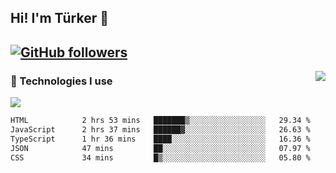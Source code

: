 <!-- ## Hi! I'm Türker 🖐️ -->
##  Hi! I'm Türker 👋
## [![GitHub followers](https://img.shields.io/github/followers/turkwr?color=333&label=Follow&logo=github&logoColor=fff&style=flat-square)](https://github.com/turkwr?tab=followers)
<a href="https://discord.com/users/162740870607536128">
 <img src="https://lanyard.cnrad.dev/api/162740870607536128?hideTimestamp=true&idleMessage=Just%20chillin'%20at%20the%20moment&bg=161a23&animated=true" align="right" />
</a>

### 🧠 Technologies I use
![](https://skillicons.dev/icons?i=js,ts,py,php,html,css,tailwind,bootstrap,nodejs,express,react,nextjs&theme=dark&perline=4)


<!--START_SECTION:waka-->

```txt
HTML            2 hrs 53 mins   ███████▒░░░░░░░░░░░░░░░░░   29.34 %
JavaScript      2 hrs 37 mins   ██████▓░░░░░░░░░░░░░░░░░░   26.63 %
TypeScript      1 hr 36 mins    ████░░░░░░░░░░░░░░░░░░░░░   16.36 %
JSON            47 mins         ██░░░░░░░░░░░░░░░░░░░░░░░   07.97 %
CSS             34 mins         █▒░░░░░░░░░░░░░░░░░░░░░░░   05.80 %
```

<!--END_SECTION:waka-->
